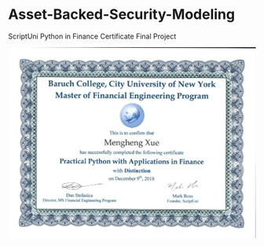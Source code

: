 # Asset-Backed-Security-Modeling
ScriptUni Python in Finance Certificate Final Project

![certificate](python_certificate.png)
